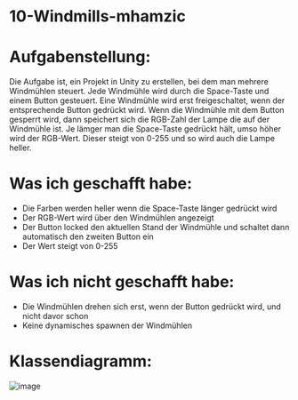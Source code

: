 # 10-Windmills-mhamzic

# Aufgabenstellung:
Die Aufgabe ist, ein Projekt in Unity zu erstellen, bei dem man mehrere Windmühlen steuert. Jede Windmühle wird durch die Space-Taste und einem Button gesteuert. Eine Windmühle wird erst freigeschaltet, wenn der entsprechende Button gedrückt wird. Wenn die Windmühle mit dem Button gesperrt wird, dann speichert sich die RGB-Zahl der Lampe die auf der Windmühle ist. Je lämger man die Space-Taste gedrückt hält, umso höher wird der RGB-Wert. Dieser steigt von 0-255 und so wird auch die Lampe heller. 

# Was ich geschafft habe:
- Die Farben werden heller wenn die Space-Taste länger gedrückt wird
- Der RGB-Wert wird über den Windmühlen angezeigt
- Der Button locked den aktuellen Stand der Windmühle und schaltet dann automatisch den zweiten Button ein
- Der Wert steigt von 0-255

# Was ich nicht geschafft habe: 
- Die Windmühlen drehen sich erst, wenn der Button gedrückt wird, und nicht davor schon
- Keine dynamisches spawnen der Windmühlen

# Klassendiagramm: 
![image](https://github.com/user-attachments/assets/4999fc2f-aff2-41c7-a3fc-27a9f75d557c)

